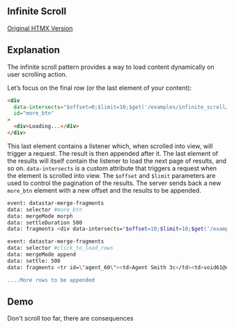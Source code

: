 ## Infinite Scroll

[Original HTMX Version](https://htmx.org/examples/infinite-scroll/)

## Explanation

The infinite scroll pattern provides a way to load content dynamically on user scrolling action.

Let’s focus on the final row (or the last element of your content):

```html
<div
  data-intersects="$offset=0;$limit=10;$get('/examples/infinite_scroll/data')"
  id="more_btn"
>
  <div>Loading...</div>
</div>
```

This last element contains a listener which, when scrolled into view, will trigger a request. The result is then appended after it. The last element of the results will itself contain the listener to load the next page of results, and so on. `data-intersects` is a custom attribute that triggers a request when the element is scrolled into view. The `$offset` and `$limit` parameters are used to control the pagination of the results. The server sends back a new `more_btn` element with a new offset and the results to be appended.

```bash
event: datastar-merge-fragments
data: selector #more_btn
data: mergeMode morph
data: settleDuration 500
data: fragments <div data-intersects="$offset=10;$limit=10;$get('/examples/infinite_scroll/data')" id="more_btn"><div>Loading...</div></div>

event: datastar-merge-fragments
data: selector #click_to_load_rows
data: mergeMode append
data: settle: 500
data: fragments <tr id=\"agent_60\"><td>Agent Smith 3c</td><td>void61@null.org</td><td class=\"uppercase\">39b02fcf39c047c5</td></tr>"

....More rows to be appended
```

## Demo

Don't scroll too far, there are consequences

<div>
<div
    id="infinite_scroll"
    data-on-load="$get('/examples/infinite_scroll/data')"
>
</div>
<div id="more_btn"></div>
</div>
